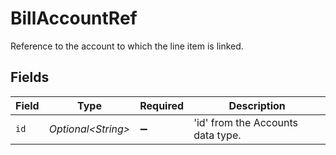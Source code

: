 # BillAccountRef

Reference to the account to which the line item is linked.


## Fields

| Field                             | Type                              | Required                          | Description                       |
| --------------------------------- | --------------------------------- | --------------------------------- | --------------------------------- |
| `id`                              | *Optional\<String>*               | :heavy_minus_sign:                | 'id' from the Accounts data type. |
